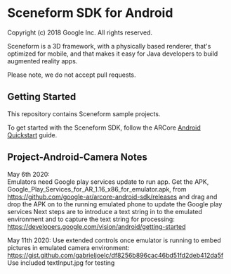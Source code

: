 Sceneform SDK for Android
=====================
Copyright (c) 2018 Google Inc.  All rights reserved.

Sceneform is a 3D framework, with a physically based renderer, that's optimized for mobile, and that makes it easy for Java developers to build augmented reality apps.

Please note, we do not accept pull requests.


## Getting Started

This repository contains Sceneform sample projects.

To get started with the Sceneform SDK, follow the ARCore [Android Quickstart](//developers.google.com/ar/develop/java/quickstart) guide.

## Project-Android-Camera Notes

May 6th 2020:  
Emulators need Google play services update to run app.  Get the APK, Google_Play_Services_for_AR_1.16_x86_for_emulator.apk, from https://github.com/google-ar/arcore-android-sdk/releases and drag and drop the APK on to the running emulated phone to update the Google play services
Next steps are to introduce a text string in to the emulated environment and to capture the text string for processing:  https://developers.google.com/vision/android/getting-started

May 11th 2020:
Use extended controls once emulator is running to embed pictures in emulated camera environment:
  https://gist.github.com/gabrieljoelc/df8256b896cac46bd51fd2deb412da5f
  Use included textInput.jpg for testing